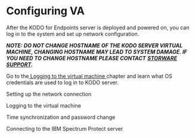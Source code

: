 # Configuring VA

After the KODO for Endpoints server is deployed and powered on, you can log in to the system and set up network configuration.

_**NOTE: DO NOT CHANGE HOSTNAME OF THE KODO SERVER VIRTUAL MACHINE, CHANGING HOSTNAME MAY LEAD TO SYSTEM DAMAGE. IF YOU NEED TO CHANGE HOSTNAME PLEASE CONTACT**_ [_**STORWARE SUPPORT**_](mailto:support@storware.eu)_**.**_

Go to the[ Logging to the virtual machine ](loggin-to-virtual-machine.md)chapter and learn what OS credentials are used to log in to KODO server.



Setting up the network connection

Logging to the virtual machine

Time synchronization and password change

Connecting to the IBM Spectrum Protect server



